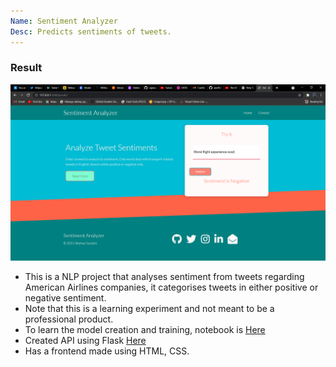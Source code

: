 ```yaml
---
Name: Sentiment Analyzer
Desc: Predicts sentiments of tweets.
---
```


### Result
![Screenshot](./static/Sent_ss_1.png)

- This is a NLP project that analyses sentiment from tweets regarding American Airlines companies, it categorises tweets in either positive or negative sentiment.
- Note that this is a learning experiment and not meant to be a professional product.
- To learn the model creation and training, notebook is [Here](./Data_and_model/Tweets_sent.ipynb)
- Created API using Flask [Here](./app.py)
- Has a frontend made using HTML, CSS.


